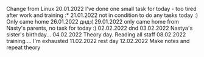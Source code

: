 Change from Linux
20.01.2022
I've done one small task for today - too tired after work and training :*
21.01.2022
not in condition to do any tasks today :) Only came home
26.01.2022
днд:(
29.01.2022
only came home from Nasty's parents, no task for today :)
02.02.2022
dnd 
03.02.2022
Nastya's sister's birthday...
04.02.2022
Theory day. Reading all staff
08.02.2022
training.... I'm exhausted 
11.02.2022
rest day 
12.02.2022
Make notes and repeat theory 